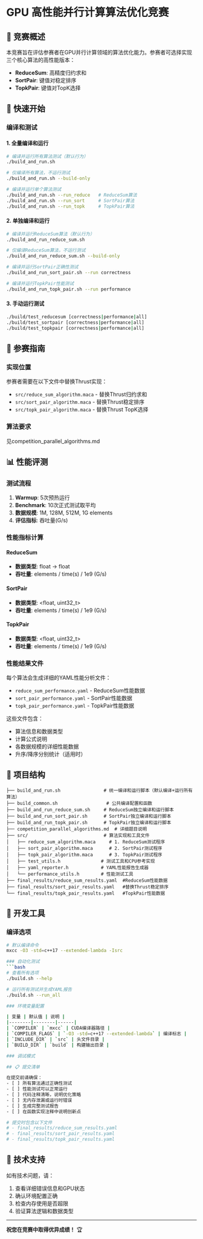 # GPU 高性能并行计算算法优化竞赛

## 🎯 竞赛概述

本竞赛旨在评估参赛者在GPU并行计算领域的算法优化能力。参赛者可选择实现三个核心算法的高性能版本：
- **ReduceSum**: 高精度归约求和
- **SortPair**: 键值对稳定排序
- **TopkPair**: 键值对TopK选择

## 🚀 快速开始

### 编译和测试

#### 1. 全量编译和运行
```bash
# 编译并运行所有算法测试（默认行为）
./build_and_run.sh

# 仅编译所有算法，不运行测试
./build_and_run.sh --build-only

# 编译并运行单个算法测试
./build_and_run.sh --run_reduce   # ReduceSum算法
./build_and_run.sh --run_sort     # SortPair算法
./build_and_run.sh --run_topk     # TopkPair算法
```

#### 2. 单独编译和运行
```bash
# 编译并运行ReduceSum算法（默认行为）
./build_and_run_reduce_sum.sh

# 仅编译ReduceSum算法，不运行测试
./build_and_run_reduce_sum.sh --build-only

# 编译并运行SortPair正确性测试
./build_and_run_sort_pair.sh --run correctness

# 编译并运行TopkPair性能测试
./build_and_run_topk_pair.sh --run performance
```

#### 3. 手动运行测试
```bash
./build/test_reducesum [correctness|performance|all]
./build/test_sortpair [correctness|performance|all]
./build/test_topkpair [correctness|performance|all]
```

## 📝 参赛指南

### 实现位置
参赛者需要在以下文件中替换Thrust实现：
- `src/reduce_sum_algorithm.maca` - 替换Thrust归约求和
- `src/sort_pair_algorithm.maca` - 替换Thrust稳定排序
- `src/topk_pair_algorithm.maca` - 替换Thrust TopK选择

### 算法要求
见competition_parallel_algorithms.md

## 📊 性能评测

### 测试流程
1. **Warmup**: 5次预热运行
2. **Benchmark**: 10次正式测试取平均
3. **数据规模**: 1M, 128M, 512M, 1G elements
4. **评估指标**: 吞吐量(G/s)

### 性能指标计算

#### ReduceSum
- **数据类型**: float → float
- **吞吐量**: elements / time(s) / 1e9 (G/s)

#### SortPair
- **数据类型**: <float, uint32_t>
- **吞吐量**: elements / time(s) / 1e9 (G/s)

#### TopkPair  
- **数据类型**: <float, uint32_t>
- **吞吐量**: elements / time(s) / 1e9 (G/s)

### 性能结果文件
每个算法会生成详细的YAML性能分析文件：
- `reduce_sum_performance.yaml` - ReduceSum性能数据
- `sort_pair_performance.yaml` - SortPair性能数据
- `topk_pair_performance.yaml` - TopkPair性能数据

这些文件包含：
- 算法信息和数据类型
- 计算公式说明
- 各数据规模的详细性能数据
- 升序/降序分别统计（适用时）

## 📁 项目结构

```
├── build_and_run.sh                # 统一编译和运行脚本（默认编译+运行所有算法）
├── build_common.sh                  # 公共编译配置和函数
├── build_and_run_reduce_sum.sh     # ReduceSum独立编译和运行脚本
├── build_and_run_sort_pair.sh      # SortPair独立编译和运行脚本
├── build_and_run_topk_pair.sh      # TopkPair独立编译和运行脚本
├── competition_parallel_algorithms.md  # 详细题目说明
├── src/                            # 算法实现和工具文件
│   ├── reduce_sum_algorithm.maca     # 1. ReduceSum测试程序
│   ├── sort_pair_algorithm.maca      # 2. SortPair测试程序
│   ├── topk_pair_algorithm.maca      # 3. TopkPair测试程序
│   ├── test_utils.h               # 测试工具和CPU参考实现
│   ├── yaml_reporter.h            # YAML性能报告生成器
│   └── performance_utils.h        # 性能测试工具
├── final_results/reduce_sum_results.yaml  #ReduceSum性能数据
├── final_results/sort_pair_results.yaml   #替换Thrust稳定排序
└── final_results/topk_pair_results.yaml   #TopkPair性能数据         
```

## 🔧 开发工具

### 编译选项
```bash
# 默认编译命令
mxcc -O3 -std=c++17 --extended-lambda -Isrc

### 自动化测试
```bash
# 查看所有选项
./build.sh --help

# 运行所有测试并生成YAML报告
./build.sh --run_all

### 环境变量配置

| 变量 | 默认值 | 说明 |
|--------|--------|------|
| `COMPILER` | `mxcc` | CUDA编译器路径 |
| `COMPILER_FLAGS` | `-O3 -std=c++17 --extended-lambda` | 编译标志 |
| `INCLUDE_DIR` | `src` | 头文件目录 |
| `BUILD_DIR` | `build` | 构建输出目录 |

### 调试模式

## 📋 提交清单

在提交前请确保：
- [ ] 所有算法通过正确性测试
- [ ] 性能测试可以正常运行
- [ ] 代码注释清晰，说明优化策略
- [ ] 无内存泄漏或运行时错误
- [ ] 生成完整测试报告
- [ ] 在函数实现注释中说明创新点

# 提交时包含以下文件
# - final_results/reduce_sum_results.yaml
# - final_results/sort_pair_results.yaml
# - final_results/topk_pair_results.yaml
```

## 🤝 技术支持

如有技术问题，请：
1. 查看详细错误信息和GPU状态
2. 确认环境配置正确
3. 检查内存使用是否超限
4. 验证算法逻辑和数据类型

---

**祝您在竞赛中取得优异成绩！** 🏆
